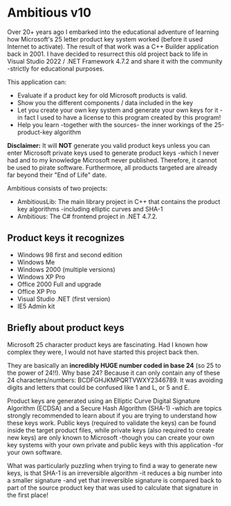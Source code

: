 # Ambitious v10
Over 20+ years ago I embarked into the educational adventure of learning how Microsoft's 25 letter product key system worked (before it used Internet to activate). The result of that work was a C++ Builder application back in 2001. I have decided to resurrect this old project back to life in Visual Studio 2022 / .NET Framework 4.7.2 and share it with the community -strictly for educational purposes.

This application can:
* Evaluate if a product key for old Microsoft products is valid. 
* Show you the different components / data included in the key
* Let you create your own key system and generate your own keys for it -in fact I used to have a license to this program created by this program!
* Help you learn -together with the sources- the inner workings of the 25-product-key algorithm
  
**Disclaimer:** It will **NOT** generate you valid product keys unless you can enter Microsoft private keys used to generate product keys -which I never had and to my knowledge Microsoft never published. Therefore, it cannot be used to pirate software. Furthermore, all products targeted are already far beyond their "End of Life" date. 

Ambitious consists of two projects:
* AmbitiousLib: The main library project in C++ that contains the product key algorithms -including elliptic curves and SHA-1
* Ambitious: The C# frontend project in .NET 4.7.2. 

## Product keys it recognizes
* Windows 98 first and second edition
* Windows Me
* Windows 2000 (multiple versions)
* Windows XP Pro
* Office 2000 Full and upgrade
* Office XP Pro
* Visual Studio .NET (first version)
* IE5 Admin kit

## Briefly about product keys
Microsoft 25 character product keys are fascinating. Had I known how complex they were, I would not have started this project back then. 

They are basically an **incredibly HUGE number coded in base 24** (so 25 to the power of 24!!). Why base 24? Because it can only contain any of these 24 characters/numbers: BCDFGHJKMPQRTVWXY2346789. It was avoiding digits and letters that could be confused like 1 and L, or 5 and E. 

Product keys are generated using an Elliptic Curve Digital Signature Algorithm (ECDSA) and a Secure Hash Algorithm (SHA-1) -which are topics strongly recommended to learn about if you are trying to understand how these keys work. Public keys (required to validate the keys) can be found inside the target product files, while private keys (also required to create new keys) are only known to Microsoft -though you can create your own key systems with your own private and public keys with this application -for your own software. 

What was particularly puzzling when trying to find a way to generate new keys, is that SHA-1 is an irreversible algorithm -it reduces a big number into a smaller signature -and yet that irreversible signature is compared back to part of the source product key that was used to calculate that signature in the first place!
